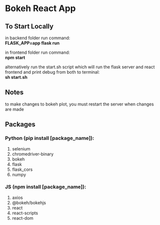 # Bokeh React App


## To Start Locally
in backend folder run command:  
**FLASK_APP=app flask run**

in frontend folder run command:  
**npm start**

alternatively run the start.sh script which will run the flask server and react frontend and print debug from both to terminal:  
**sh start.sh**

## Notes
to make changes to bokeh plot, you must restart the server when changes are made

## Packages
### Python (pip install [package_name]):
1. selenium
2. chromedriver-binary
3. bokeh
4. flask
5. flask_cors
6. numpy

### JS (npm install [package_name]):
1. axios
2. @bokeh/bokehjs
3. react
4. react-scripts
5. react-dom